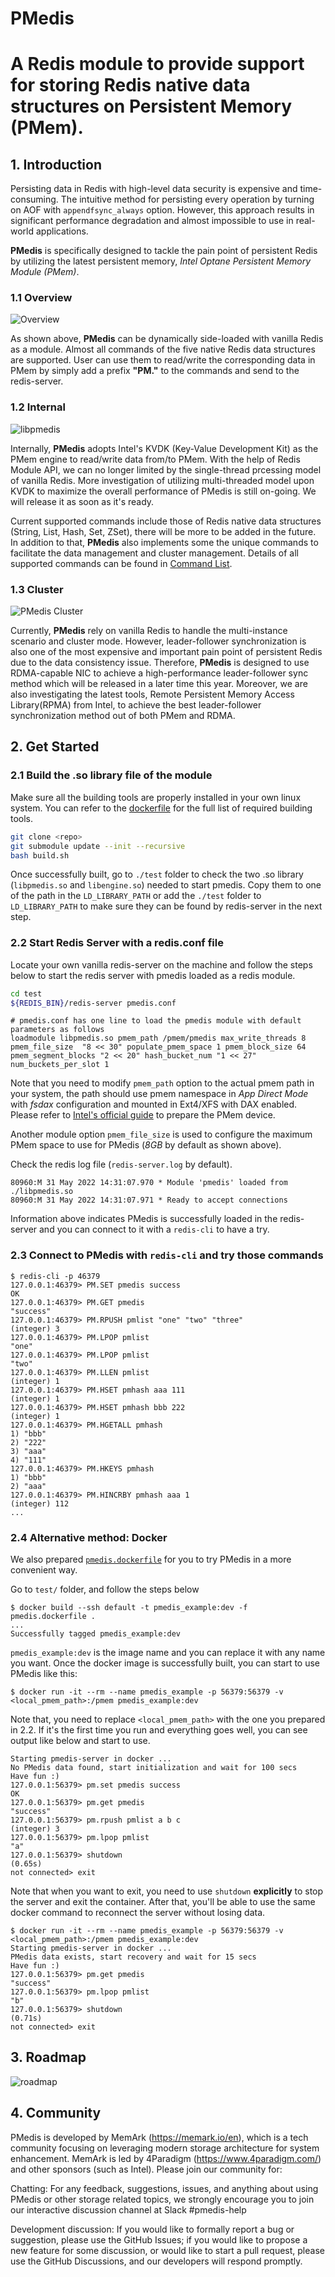 # PMedis
A Redis module to provide support for storing Redis native data structures on Persistent Memory (PMem).
===
## 1. Introduction
Persisting data in Redis with high-level data security is expensive and time-consuming. The intuitive method for persisting every operation by turning on AOF with ``appendfsync_always`` option. However, this approach results in significant performance degradation and almost impossible to use in real-world applications.

**PMedis** is specifically designed to tackle the pain point of persistent Redis by utilizing the latest persistent memory, *Intel Optane Persistent Memory Module (PMem)*.

### 1.1 Overview
![Overview](./doc/overview.png)

As shown above, **PMedis** can be dynamically side-loaded with vanilla Redis as a module. Almost all commands of the five native Redis data structures are supported. User can use them to read/write the corresponding data in PMem by simply add a prefix **"PM."** to the commands and send to the redis-server.

### 1.2 Internal
![libpmedis](./doc/libpmedis.png)

Internally, **PMedis** adopts Intel's KVDK (Key-Value Development Kit) as the PMem engine to read/write data from/to PMem. With the help of Redis Module API, we can no longer limited by the single-thread prcessing model of vanilla Redis. More investigation of utilizing multi-threaded model upon KVDK to maximize the overall performance of PMedis is still on-going. We will release it as soon as it's ready.

Current supported commands include those of Redis native data structures (String, List, Hash, Set, ZSet), there will be more to be added in the future. In addition to that, **PMedis** also implements some the unique commands to facilitate the data management and cluster management. Details of all supported commands can be found in [Command List](./doc/cmdlist.md).

### 1.3 Cluster
![PMedis Cluster](./doc/cluster.png)

Currently, **PMedis** rely on vanilla Redis to handle the multi-instance scenario and cluster mode. However, leader-follower synchronization is also one of the most expensive and important pain point of persistent Redis due to the data consistency issue. Therefore, **PMedis** is designed to use RDMA-capable NIC to achieve a high-performance leader-follower sync method which will be released in a later time this year. Moreover, we are also investigating the latest tools, Remote Persistent Memory Access Library(RPMA) from Intel, to achieve the best leader-follower synchronization method out of both PMem and RDMA.

## 2. Get Started

### 2.1 Build the .so library file of the module
Make sure all the building tools are properly installed in your own linux system. You can refer to the [dockerfile](./test/pmedis.dockerfile) for the full list of required building tools.
```bash
git clone <repo>
git submodule update --init --recursive
bash build.sh
```
Once successfully built, go to ``./test`` folder to check the two .so library (``libpmedis.so`` and ``libengine.so``) needed to start pmedis. Copy them to one of the path in the ``LD_LIBRARY_PATH`` or add the ``./test`` folder to ``LD_LIBRARY_PATH`` to make sure they can be found by redis-server in the next step.

### 2.2 Start Redis Server with a redis.conf file
Locate your own vanilla redis-server on the machine and follow the steps below to start the redis server with pmedis loaded as a redis module.
```bash
cd test
${REDIS_BIN}/redis-server pmedis.conf
```
```
# pmedis.conf has one line to load the pmedis module with default parameters as follows
loadmodule libpmedis.so pmem_path /pmem/pmedis max_write_threads 8 pmem_file_size  "8 << 30" populate_pmem_space 1 pmem_block_size 64 pmem_segment_blocks "2 << 20" hash_bucket_num "1 << 27" num_buckets_per_slot 1
```
Note that you need to modify ``pmem_path`` option to the actual pmem path in your system, the path should use pmem namespace in *App Direct Mode* with *fsdax* configuration and mounted in Ext4/XFS with DAX enabled. Please refer to [Intel's official guide](https://docs.pmem.io/persistent-memory/getting-started-guide) to prepare the PMem device.

Another module option ``pmem_file_size`` is used to configure the maximum PMem space to use for PMedis (*8GB* by default as shown above).

Check the redis log file (``redis-server.log`` by default).
```
80960:M 31 May 2022 14:31:07.970 * Module 'pmedis' loaded from ./libpmedis.so
80960:M 31 May 2022 14:31:07.971 * Ready to accept connections
```
Information above indicates PMedis is successfully loaded in the redis-server and you can connect to it with a ``redis-cli`` to have a try.

### 2.3 Connect to PMedis with ``redis-cli`` and try those commands
```
$ redis-cli -p 46379
127.0.0.1:46379> PM.SET pmedis success
OK
127.0.0.1:46379> PM.GET pmedis
"success"
127.0.0.1:46379> PM.RPUSH pmlist "one" "two" "three"
(integer) 3
127.0.0.1:46379> PM.LPOP pmlist
"one"
127.0.0.1:46379> PM.LPOP pmlist
"two"
127.0.0.1:46379> PM.LLEN pmlist
(integer) 1
127.0.0.1:46379> PM.HSET pmhash aaa 111
(integer) 1
127.0.0.1:46379> PM.HSET pmhash bbb 222
(integer) 1
127.0.0.1:46379> PM.HGETALL pmhash
1) "bbb"
2) "222"
3) "aaa"
4) "111"
127.0.0.1:46379> PM.HKEYS pmhash
1) "bbb"
2) "aaa"
127.0.0.1:46379> PM.HINCRBY pmhash aaa 1
(integer) 112
...
```

### 2.4 Alternative method: Docker
We also prepared [``pmedis.dockerfile``](./test/pmedis.dockerfile) for you to try PMedis in a more convenient way.

Go to ``test/`` folder, and follow the steps below
```
$ docker build --ssh default -t pmedis_example:dev -f pmedis.dockerfile .
...
Successfully tagged pmedis_example:dev
```
``pmedis_example:dev`` is the image name and you can replace it with any name you want. Once the docker image is successfully built, you can start to use PMedis like this:
```
$ docker run -it --rm --name pmedis_example -p 56379:56379 -v <local_pmem_path>:/pmem pmedis_example:dev
```
Note that, you need to replace ``<local_pmem_path>`` with the one you prepared in 2.2. If it's the first time you run and everything goes well, you can see output like below and start to use.
```
Starting pmedis-server in docker ...
No PMedis data found, start initialization and wait for 100 secs
Have fun :)
127.0.0.1:56379> pm.set pmedis success
OK
127.0.0.1:56379> pm.get pmedis
"success"
127.0.0.1:56379> pm.rpush pmlist a b c
(integer) 3
127.0.0.1:56379> pm.lpop pmlist
"a"
127.0.0.1:56379> shutdown
(0.65s)
not connected> exit
```
Note that when you want to exit, you need to use ``shutdown`` **explicitly** to stop the server and exit the container. After that, you'll be able to use the same docker command to reconnect the server without losing data.
```
$ docker run -it --rm --name pmedis_example -p 56379:56379 -v <local_pmem_path>:/pmem pmedis_example:dev
Starting pmedis-server in docker ...
PMedis data exists, start recovery and wait for 15 secs
Have fun :)
127.0.0.1:56379> pm.get pmedis
"success"
127.0.0.1:56379> pm.lpop pmlist
"b"
127.0.0.1:56379> shutdown
(0.71s)
not connected> exit
```

## 3. Roadmap
![roadmap](./doc/roadmap.png)

## 4. Community

PMedis is developed by MemArk (https://memark.io/en), which is a tech community focusing on leveraging modern storage architecture for system enhancement. MemArk is led by 4Paradigm (https://www.4paradigm.com/) and other sponsors (such as Intel). Please join our community for:

Chatting: For any feedback, suggestions, issues, and anything about using PMedis or other storage related topics, we strongly encourage you to join our interactive discussion channel at Slack #pmedis-help

Development discussion: If you would like to formally report a bug or suggestion, please use the GitHub Issues; if you would like to propose a new feature for some discussion, or would like to start a pull request, please use the GitHub Discussions, and our developers will respond promptly.